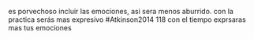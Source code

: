 es porvechoso incluir las emociones, asi sera menos aburrido. con la practica serás mas expresivo #Atkinson2014 118
con el tiempo exprsaras mas tus emociones
